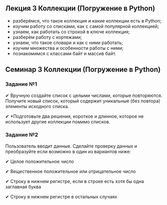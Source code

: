 ## Лекция 3 Коллекции (Погружение в Python)
- разберёмся, что такое коллекция и какие коллекции есть в Python;
- изучим работу со списками, как с самой популярной коллекцией;
- узнаем, как работать со строкой в ключе коллекция;
- разберём работу с кортежами;
- узнаем, что такое словари и как с ними работать;
- изучим множества и особенности работы с ними;
- познакомимся с классами байт и массив байт.

## Семинар 3 Коллекции (Погружение в Python)

### Задание №1
✔ Вручную создайте список с целыми числами, которые
повторяются. Получите новый список, который содержит
уникальные (без повтора) элементы исходного списка.

✔ *Подготовьте два решения, короткое и длинное, которое
не использует другие коллекции помимо списков.

### Задание №2
Пользователь вводит данные. Сделайте проверку данных
и преобразуйте если возможно в один из вариантов ниже:

✔ Целое положительное число

✔ Вещественное положительное или отрицательное число

✔ Строку в нижнем регистре, если в строке есть
хотя бы одна заглавная буква

✔ Строку в нижнем регистре в остальных случаях